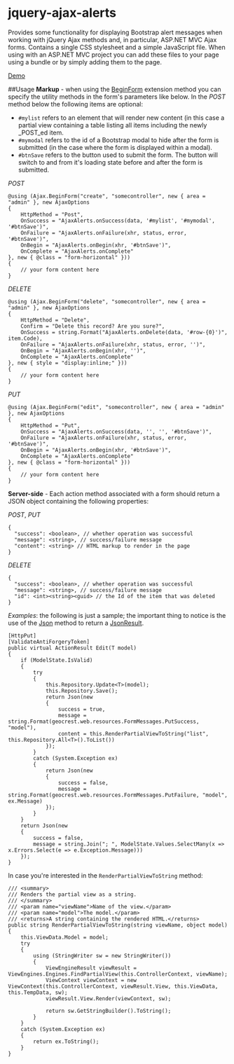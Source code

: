 jquery-ajax-alerts
================

Provides some functionality for displaying Bootstrap alert messages when working with jQuery Ajax methods and, in particular, ASP.NET MVC Ajax forms. Contains a single CSS stylesheet and a simple JavaScript file. When using with an ASP.NET MVC project you can add these files to your page using a bundle or by simply adding them to the page.

[Demo](http://samples.jeffgalang.net/feedback)

##Usage
**Markup** - when using the [BeginForm](http://msdn.microsoft.com/en-us/library/system.web.mvc.ajax.ajaxextensions.beginform\(v=vs.118\).aspx) extension method you can specify the utility methods in the form's parameters like below. In the _POST_ method below the following items are optional:

-  `#mylist` refers to an element that will render new content (in this case a partial view containing a table listing all items including the newly _POST_ed  item. 
-  `#mymodal` refers to the id of a Bootstrap modal to hide after the form is submitted (in the case where the form is displayed within a modal).
-  `#btnSave` refers to the button used to submit the form. The button will switch to and from it's loading state before and after the form is submitted.

_POST_

    @using (Ajax.BeginForm("create", "somecontroller", new { area = "admin" }, new AjaxOptions 
    {
        HttpMethod = "Post",
        OnSuccess = "AjaxAlerts.onSuccess(data, '#mylist', '#mymodal', '#btnSave')",
        OnFailure = "AjaxAlerts.onFailure(xhr, status, error, '#btnSave')",
        OnBegin = "AjaxAlerts.onBegin(xhr, '#btnSave')",
        OnComplete = "AjaxAlerts.onComplete"
    }, new { @class = "form-horizontal" }))
    {
        // your form content here
    }

_DELETE_

    @using (Ajax.BeginForm("delete", "somecontroller", new { area = "admin" }, new AjaxOptions
    {
    	HttpMethod = "Delete",
        Confirm = "Delete this record? Are you sure?",
        OnSuccess = string.Format("AjaxAlerts.onDelete(data, '#row-{0}')", item.Code),
        OnFailure = "AjaxAlerts.onFailure(xhr, status, error, '')",
        OnBegin = "AjaxAlerts.onBegin(xhr, '')",
        OnComplete = "AjaxAlerts.onComplete"
    }, new { style = "display:inline;" }))
    {
    	// your form content here
	}

_PUT_

	@using (Ajax.BeginForm("edit", "somecontroller", new { area = "admin" }, new AjaxOptions
    {
    	HttpMethod = "Put",
        OnSuccess = "AjaxAlerts.onSuccess(data, '', '', '#btnSave')",
        OnFailure = "AjaxAlerts.onFailure(xhr, status, error, '#btnSave')",
        OnBegin = "AjaxAlerts.onBegin(xhr, '#btnSave')",
        OnComplete = "AjaxAlerts.onComplete"
    }, new { @class = "form-horizontal" }))
    {
    	// your form content here
	}

**Server-side** - Each action method associated with a form should return a JSON object containing the following properties:

_POST_, _PUT_

    {
      "success": <boolean>, // whether operation was successful
      "message": <string>, // success/failure message
      "content": <string> // HTML markup to render in the page
    }

_DELETE_

    {
      "success": <boolean>, // whether operation was successful
      "message": <string>, // success/failure message
      "id": <int><string><guid> // the Id of the item that was deleted 
    }

_Examples_: the following is just a sample; the important thing to notice is the use of the [Json](http://msdn.microsoft.com/en-us/library/dd504936\(v=vs.118\).aspx) method to return a [JsonResult](http://msdn.microsoft.com/en-us/library/system.web.mvc.jsonresult\(v=vs.118\).aspx).

    [HttpPut]
    [ValidateAntiForgeryToken]
    public virtual ActionResult Edit(T model)
    {
    	if (ModelState.IsValid)
        {
        	try
            {
            	this.Repository.Update<T>(model);
                this.Repository.Save();
			    return Json(new
			    {
			    	success = true,
			        message = string.Format(geocrest.web.resources.FormMessages.PutSuccess, "model"),
			        content = this.RenderPartialViewToString("list", this.Repository.All<T>().ToList())
			    });
            }
            catch (System.Exception ex)
            {
            	return Json(new
                {
                	success = false,
                    message = string.Format(geocrest.web.resources.FormMessages.PutFailure, "model", ex.Message)
                });
            }
        }
        return Json(new
        {
        	success = false,
            message = string.Join("; ", ModelState.Values.SelectMany(x => x.Errors.Select(e => e.Exception.Message)))
        });
	}

In case you're interested in the `RenderPartialViewToString` method:

    /// <summary>
    /// Renders the partial view as a string.
    /// </summary>
    /// <param name="viewName">Name of the view.</param>
    /// <param name="model">The model.</param>
    /// <returns>A string containing the rendered HTML.</returns>
    public string RenderPartialViewToString(string viewName, object model)
    {
    	this.ViewData.Model = model;
        try
        {
        	using (StringWriter sw = new StringWriter())
            {
            	ViewEngineResult viewResult = ViewEngines.Engines.FindPartialView(this.ControllerContext, viewName);
                ViewContext viewContext = new ViewContext(this.ControllerContext, viewResult.View, this.ViewData, this.TempData, sw);
                viewResult.View.Render(viewContext, sw);

                return sw.GetStringBuilder().ToString();
            }
        }
        catch (System.Exception ex)
        {
        	return ex.ToString();
        }
    }